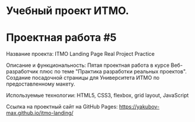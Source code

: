 # Учебный проект ИТМО.
# Проектная работа #5

Название проекта: ITMO Landing Page Real Project Practice

Описание и функциональность: Пятая проектная работа в курсе Веб-разработчик плюс по теме "Практика разработки реальных проектов". Создание посадочной страницы для Университета ИТМО по предоставленному макету.

Используемые технологии: HTML5, CSS3, flexbox, grid layout, JavaScript

Ссылка на проектный сайт на GitHub Pages: https://yakubov-max.github.io/itmo-landing/
 